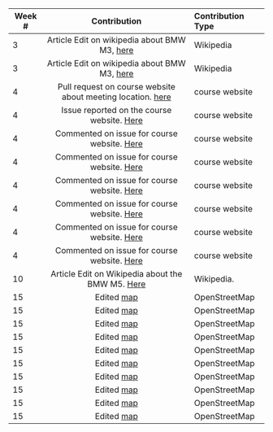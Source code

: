 | Week #    | Contribution | Contribution Type   |
| ------ | :----------: | :---------------- |
| 3      | Article Edit on wikipedia about BMW M3, [here](https://en.wikipedia.org/w/index.php?title=BMW_M3&diff=prev&oldid=824207798)| Wikipedia |
| 3 | Article Edit on wikipedia about BMW M3, [here](https://en.wikipedia.org/wiki/Special:Contributions/Emilionyu)  | Wikipedia |
4 | Pull request on course website about meeting location. [here](https://github.com/joannakl/cs480_s18/pull/68) | course website
4 | Issue reported on the course website. [Here](https://github.com/joannakl/cs480_s18/issues/23) | course website
4 | Commented on issue for course website. [Here](https://github.com/joannakl/cs480_s18/issues/5) | course website
4 | Commented on issue for course website. [Here](https://github.com/joannakl/cs480_s18/issues/10) | course website
4 | Commented on issue for course website. [Here](https://github.com/joannakl/cs480_s18/issues/10) | course website
4 | Commented on issue for course website. [Here](https://github.com/joannakl/cs480_s18/issues/10) | course website
4 | Commented on issue for course website. [Here](https://github.com/joannakl/cs480_s18/issues/10) | course website
4 | Commented on issue for course website. [Here](https://github.com/joannakl/cs480_s18/issues/10) | course website
10 | Article Edit on Wikipedia about the BMW M5. [Here](https://en.wikipedia.org/w/index.php?title=BMW_M5&diff=prev&oldid=833925955) | Wikipedia.
| 15 | Edited [map](https://www.openstreetmap.org/changeset/58774526#map=19/40.72908/-73.98142&layers=N) | OpenStreetMap
| 15 | Edited [map](https://www.openstreetmap.org/changeset/58774638#map=19/40.72879/-73.98167&layers=N) | OpenStreetMap
| 15 | Edited [map](https://www.openstreetmap.org/changeset/58774777#map=19/40.72849/-73.97990&layers=N) | OpenStreetMap
| 15 | Edited [map](https://www.openstreetmap.org/changeset/58776798#map=19/40.72923/-73.98140&layers=N) | OpenStreetMap
| 15 | Edited [map](https://www.openstreetmap.org/changeset/58776834#map=19/40.72886/-73.98132&layers=N) | OpenStreetMap
| 15 | Edited [map](https://www.openstreetmap.org/changeset/58776906#map=19/40.72586/-73.98386&layers=N) | OpenStreetMap
| 15 | Edited [map](https://www.openstreetmap.org/changeset/58776931#map=19/40.72591/-73.98346&layers=N) | OpenStreetMap
| 15 | Edited [map](https://www.openstreetmap.org/changeset/58776973#map=19/40.72589/-73.98348&layers=N) | OpenStreetMap
| 15 | Edited [map](https://www.openstreetmap.org/changeset/58777113#map=19/40.72682/-73.98317&layers=N) | OpenStreetMap
| 15 | Edited [map](https://www.openstreetmap.org/changeset/58777217#map=19/40.72691/-73.98340&layers=N) | OpenStreetMap





